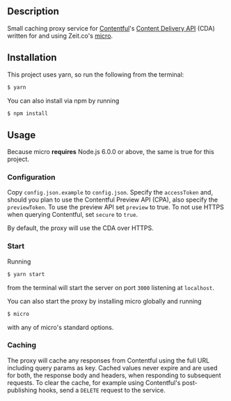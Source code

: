 ## Description

Small caching proxy service for [Contentful](http://contentful.com)'s [Content
Delivery
API](https://www.contentful.com/developers/docs/references/content-delivery-api/)
(CDA) written for and using Zeit.co's [micro](https://github.com/zeit/micro).

## Installation

This project uses yarn, so run the following from the terminal:

``` bash
$ yarn
```

You can also install via npm by running

``` bash
$ npm install
```

## Usage

Because micro **requires** Node.js 6.0.0 or above, the same is true for this
project.

### Configuration

Copy `config.json.example` to `config.json`. Specify the `accessToken` and,
should you plan to use the Contentful Preview API (CPA), also specify the
`previewToken`. To use the preview API set `preview` to true. To not use HTTPS
when querying Contentful, set `secure` to `true`.

By default, the proxy will use the CDA over HTTPS.

### Start

Running

``` bash
$ yarn start
```
from the terminal will start the server on port `3000` listening at `localhost`.

You can also start the proxy by installing micro globally and running

``` bash
$ micro
```

with any of micro's standard options.

### Caching

The proxy will cache any responses from Contentful using the full URL including
query params as key. Cached values never expire and are used for both, the
response body and headers, when responding to subsequent requests. To clear the
cache, for example using Contentful's post-publishing hooks, send a `DELETE`
request to the service.



